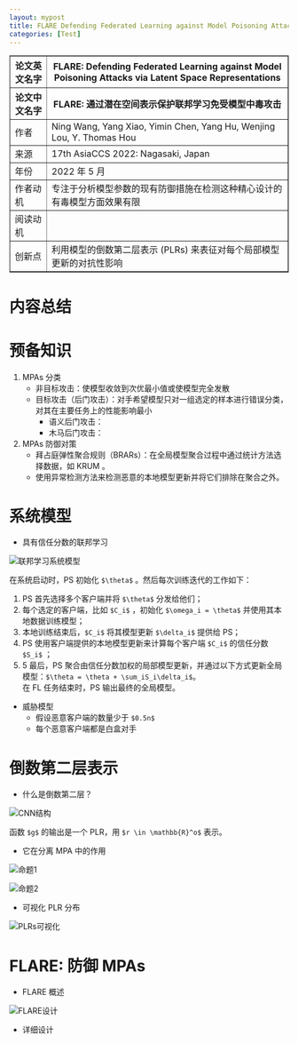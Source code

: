 ```yaml
---
layout: mypost
title: FLARE Defending Federated Learning against Model Poisoning Attacks via Latent Space Representations
categories: [Test]
---
```


<table border="1">
    <tr>
        <th>论文英文名字</th>
        <th>FLARE: Defending Federated Learning against Model Poisoning Attacks via Latent Space Representations</th>
    </tr>
    <tr>
        <th>论文中文名字</th>
        <th>FLARE: 通过潜在空间表示保护联邦学习免受模型中毒攻击</th>
    </tr>
    <tr>
        <td>作者</td>
        <td>Ning Wang, Yang Xiao, Yimin Chen, Yang Hu, Wenjing Lou, Y. Thomas Hou</td>
    </tr>
    <tr>
        <td>来源</td>
        <td>17th AsiaCCS 2022: Nagasaki, Japan</td>
    </tr>
    <tr>
        <td>年份</td>
        <td>2022 年 5 月</td>
    </tr>
    <tr>
        <td>作者动机</td>
        <td>专注于分析模型参数的现有防御措施在检测这种精心设计的有毒模型方面效果有限</td>
    </tr>
    <tr>
        <td>阅读动机</td>
        <td></td>
    </tr>
    <tr>
        <td>创新点</td>
        <td>利用模型的倒数第二层表示 (PLRs) 来表征对每个局部模型更新的对抗性影响</td>
    </tr>
</table>

# 内容总结  

# 预备知识

1. MPAs 分类
   + 非目标攻击：使模型收敛到次优最小值或使模型完全发散
   + 目标攻击（后门攻击）：对手希望模型只对一组选定的样本进行错误分类，对其在主要任务上的性能影响最小
     + 语义后门攻击：
     + 木马后门攻击：
2. MPAs 防御对策
   + 拜占庭弹性聚合规则（BRARs）：在全局模型聚合过程中通过统计方法选择数据，如 KRUM 。
   + 使用异常检测方法来检测恶意的本地模型更新并将它们排除在聚合之外。

# 系统模型

+ 具有信任分数的联邦学习

![联邦学习系统模型](联邦学习系统模型.png)

在系统启动时，PS 初始化 `$\theta$` 。然后每次训练迭代的工作如下：  
1. PS 首先选择多个客户端并将 `$\theta$` 分发给他们；
2. 每个选定的客户端，比如 `$C_i$` ，初始化  `$\omega_i = \theta$` 并使用其本地数据训练模型；
3. 本地训练结束后，`$C_i$` 将其模型更新 `$\delta_i$` 提供给 PS；  
4. PS 使用客户端提供的本地模型更新来计算每个客户端 `$C_i$` 的信任分数 `$S_i$` ；
5. 5 最后，PS 聚合由信任分数加权的局部模型更新，并通过以下方式更新全局模型：`$\theta = \theta + \sum_iS_i\delta_i$`。  
在 FL 任务结束时，PS 输出最终的全局模型。

+ 威胁模型
  + 假设恶意客户端的数量少于 `$0.5n$`
  + 每个恶意客户端都是白盒对手

# 倒数第二层表示

+ 什么是倒数第二层？

![CNN结构](CNN结构.png)

函数 `$g$` 的输出是一个 PLR，用 `$r \in \mathbb{R}^o$` 表示。

+ 它在分离 MPA 中的作用

![命题1](命题1.png)

![命题2](命题2.png)

+ 可视化 PLR 分布

![PLRs可视化](PLRs可视化.png)

# FLARE: 防御 MPAs

+ FLARE 概述

![FLARE设计](FLARE设计.png)

+ 详细设计
